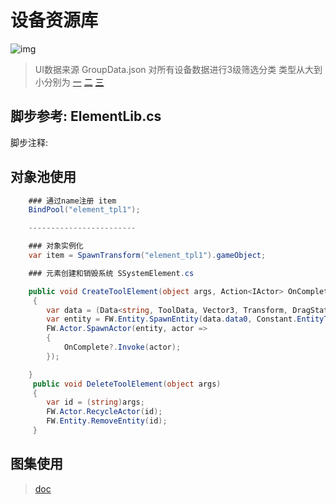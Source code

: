 # 设备资源库

![img](图1.png)

> UI数据来源 GroupData.json
> 对所有设备数据进行3级筛选分类 类型从大到小分别为
> [一](https://kamisaer.github.io/helloword/Code/Config/#systemtype-systemtype-系统类型)
> [二](https://kamisaer.github.io/helloword/Code/Config/#itemonetype-itemonetype-子类型配置名)
> [三](https://kamisaer.github.io/helloword/Code/Config/#itemtwotype-itemtwotype-二级类型配置名)

## 脚步参考: ElementLib.cs

脚步注释:
## 对象池使用
```csharp
    ### 通过name注册 item
    BindPool("element_tpl1");

    ------------------------

    ### 对象实例化
    var item = SpawnTransform("element_tpl1").gameObject;

    ### 元素创建和销毁系统 SSystemElement.cs

    public void CreateToolElement(object args, Action<IActor> OnComplete = null)
     {
        var data = (Data<string, ToolData, Vector3, Transform, DragStates, FloorMapIndex>)args;
        var entity = FW.Entity.SpawnEntity(data.data0, Constant.EntityType.CommonTool, data);
        FW.Actor.SpawnActor(entity, actor =>
        {
            OnComplete?.Invoke(actor);
        });

    }
     public void DeleteToolElement(object args)
     {
        var id = (string)args;
        FW.Actor.RecycleActor(id);
        FW.Entity.RemoveEntity(id);
     }

```

## 图集使用

> [doc](图集技术文档.docx)